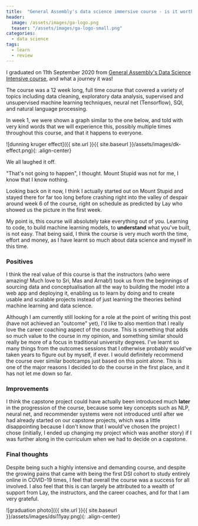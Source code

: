 ```yaml
---
title:  "General Assembly's data science immersive course - is it worth the hype?"
header:
  image: /assets/images/ga-logo.png
  teaser: "/assets/images/ga-logo-small.png"
categories: 
  - data science
tags:
  - learn
  - review
---
```

I graduated on 11th September 2020 from [General Assembly's Data Science Intensive course], and what a journey it was!

The course was a 12 week long, full time course that covered a variety of topics including data cleaning, exploratory data analysis, supervised and unsupervised machine learning techniques, neural net (Tensorflow), SQl, and natural language processing. 

In week 1, we were shown a graph similar to the one below, and told with very kind words that we will experience this, possibly multiple times throughout this course, and that it happens to everyone. 

![dunning kruger effect]({{ site.url }}{{ site.baseurl }}/assets/images/dk-effect.png){: .align-center}

We all laughed it off. 

"That's not going to happen", I thought. Mount Stupid was not for me, I know that I know nothing.

Looking back on it now, I think I actually started out on Mount Stupid and stayed there for far too long before crashing right into the valley of despair around week 6 of the course, right on schedule as predicted by Lay who showed us the picture in the first week.

My point is, this course will absolutely take everything out of you. Learning to code, to build machine learning models, to **understand** what you've built, is not easy. That being said, I think the course is very much worth the time, effort and money, as I have learnt so much about data science and myself in this time. 

### Positives

I think the real value of this course is that the instructors (who were amazing! Much love to Sri, Mas and Arnab!) took us from the beginnings of sourcing data and conceptualisation all the way to building the model into a web app and deploying it, enabling us to learn by doing and to create usable and scalable projects instead of just learning the theories behind machine learning and data science.

Although I am currently still looking for a role at the point of writing this post (have not achieved an "outcome" yet), I'd like to also mention that I really love the career coaching aspect of the course. This is something that adds so much value to the course in my opinion, and something similar should really be more of a focus in traditional university degrees. I've learnt so many things from the outcomes sessions that I otherwise probably would've taken years to figure out by myself, if ever. I would definitely recommend the course over similar bootcamps just based on this point alone. This is one of the major reasons I decided to do the course in the first place, and it has not let me down so far.

### Improvements

I think the capstone project could have actually been introduced much **later** in the progression of the course, because some key concepts such as NLP, neural net, and recommender systems were not introduced until after we had already started on our capstone projects, which was a little disappointing because I don't know that I would've chosen the project I chose (initially, I ended up changing my project which was another story) if I was further along in the curriculum when we had to decide on a capstone.

### Final thoughts

Despite being such a highly intensive and demanding course, and despite the growing pains that came with being the first DSI cohort to study entirely online in COVID-19 times, I feel that overall the course was a success for all involved. I also feel that this is can largely be attributed to a wealth of support from Lay, the instructors, and the career coaches, and for that I am very grateful.


![graduation photo]({{ site.url }}{{ site.baseurl }}/assets/images/dsi11yay.png){: .align-center}


<!-- 
```ruby
def print_hi(name)
  puts "Hi, #{name}"
end
print_hi('Tom')
#=> prints 'Hi, Tom' to STDOUT.
``` -->

[General Assembly's Data Science Intensive course]: https://generalassemb.ly/education/data-science-immersive/sydney